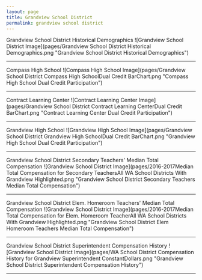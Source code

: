 ```yaml
---
layout: page
title: Grandview School District
permalink: grandview school district
---
```



Grandview School District Historical Demographics
![Grandview School District Image](pages/Grandview School District Historical Demographics.png "Grandview School District Historical Demographics")

___

Compass High School
![Compass High School Image](pages/Grandview School District Compass High SchoolDual Credit BarChart.png "Compass High School Dual Credit Participation")

___

Contract Learning Center
![Contract Learning Center Image](pages/Grandview School District Contract Learning CenterDual Credit BarChart.png "Contract Learning Center Dual Credit Participation")

___

Grandview High School
![Grandview High School Image](pages/Grandview School District Grandview High SchoolDual Credit BarChart.png "Grandview High School Dual Credit Participation")

___

Grandview School District Secondary Teachers' Median Total Compensation
![Grandview School District Image](pages/2016-2017Median Total Compensation for Secondary TeachersAll WA School Districts With Grandview Highlighted.png "Grandview School District Secondary Teachers Median Total Compensation")

___

Grandview School District Elem. Homeroom Teachers' Median Total Compensation
![Grandview School District Image](pages/2016-2017Median Total Compensation for Elem. Homeroom TeacherAll WA School Districts With Grandview Highlighted.png "Grandview School District Elem Homeroom Teachers Median Total Compensation")

___

Grandview School District Superintendent Compensation History
![Grandview School District Image](pages/WA School District Compensation History for Grandview Superintendent ConstantDollars.png "Grandview School District Superintendent Compensation History")

___

